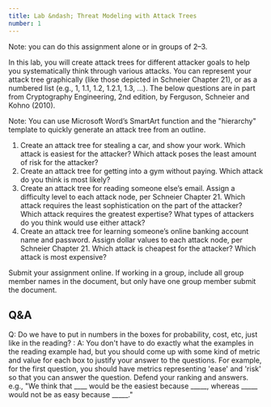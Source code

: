 ```yaml
---
title: Lab &ndash; Threat Modeling with Attack Trees
number: 1
---
```

 
Note: you can do this assignment alone or in groups of 2–3.

In this lab, you will create attack trees for different attacker goals to help you systematically think through various attacks. You can represent your attack tree graphically (like those depicted in Schneier Chapter 21), or as a numbered list (e.g., 1, 1.1, 1.2, 1.2.1, 1.3, …). The below questions are in part from Cryptography Engineering, 2nd edition, by Ferguson, Schneier and Kohno (2010).

Note: You can use Microsoft Word’s SmartArt function and the "hierarchy" template to quickly generate an attack tree from an outline. 

1. Create an attack tree for stealing a car, and show your work. Which attack is easiest for the attacker? Which attack poses the least amount of risk for the attacker?
2. Create an attack tree for getting into a gym without paying. Which attack do you think is most likely?
3. Create an attack tree for reading someone else’s email. Assign a difficulty level to each attack node, per Schneier Chapter 21. Which attack requires the least sophistication on the part of the attacker? Which attack requires the greatest expertise? What types of attackers do you think would use either attack?
4. Create an attack tree for learning someone’s online banking account name and password. Assign dollar values to each attack node, per Schneier Chapter 21. Which attack is cheapest for the attacker? Which attack is most expensive?

Submit your assignment online. If working in a group, include all group member names in the document, but only have one group 
member submit the document.

## Q&A

Q: Do we have to put in numbers in the boxes for probability, cost, etc, just like in the reading?
: A: You don't have to do exactly what the examples in the reading example had, but you should come up with some kind of metric and value for each box to justify your answer to the questions. For example,
	for the first question, you should have metrics representing 'ease' and 'risk' so that you can answer the question. Defend your ranking and answers. e.g., "We think that \_\_\_\_ would be the easiest because \_\_\_\_\_, whereas \_\_\_\_\_ would not be as easy because \_\_\_\_\_." 
